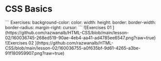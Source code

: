 <h1> CSS Basics</h1> 
```
Exercises:
background-color: 
color:
width: 
height: 
border: 
border-width:
border-radius: 
margin-right: 
cursor: 
```
![Exercises 01 ](https://github.com/razwanalb/HTML-CSS/blob/main/lesson-02/160036745-268ed519-90ae-4eb4-aa41-ad4785ee6547.png?raw=true)
<br>
![Exercises 02 ](https://github.com/razwanalb/HTML-CSS/blob/main/lesson-02/160036755-a0f635bf-9d61-4265-a3be-91f180959907.png?raw=true)
